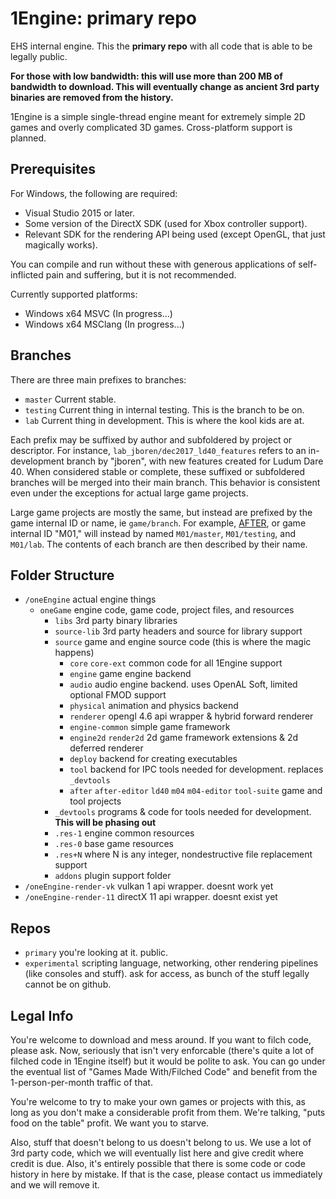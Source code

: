 1Engine: primary repo
=====================

EHS internal engine. This the **primary repo** with all code that is able to be legally public.

**For those with low bandwidth: this will use more than 200 MB of bandwidth to download. This will eventually change as ancient 3rd party binaries are removed from the history.**

1Engine is a simple single-thread engine meant for extremely simple 2D games and overly complicated 3D games. Cross-platform support is planned.

## Prerequisites

For Windows, the following are required:
* Visual Studio 2015 or later.
* Some version of the DirectX SDK (used for Xbox controller support).
* Relevant SDK for the rendering API being used (except OpenGL, that just magically works).

You can compile and run without these with generous applications of self-inflicted pain and suffering, but it is not recommended.

Currently supported platforms:
* Windows x64 MSVC (In progress...)
* Windows x64 MSClang (In progress...)

## Branches

There are three main prefixes to branches:

* ``master`` Current stable.
* ``testing`` Current thing in internal testing. This is the branch to be on.
* ``lab`` Current thing in development. This is where the kool kids are at.

Each prefix may be suffixed by author and subfoldered by project or descriptor. For instance, ``lab_jboren/dec2017_ld40_features`` refers to an in-development branch by "jboren", with new features created for Ludum Dare 40. When considered stable or complete, these suffixed or subfoldered branches will be merged into their main branch. This behavior is consistent even under the exceptions for actual large game projects.

Large game projects are mostly the same, but instead are prefixed by the game internal ID or name, ie ``game/branch``. For example, [AFTER](http://epichousestudios.com/after/), or game internal ID "M01," will instead by named ``M01/master``, ``M01/testing``, and ``M01/lab``. The contents of each branch are then described by their name.

## Folder Structure

* ``/oneEngine`` actual engine things
  * ``oneGame`` engine code, game code, project files, and resources
    * ``libs`` 3rd party binary libraries
    * ``source-lib`` 3rd party headers and source for library support
    * ``source`` game and engine source code (this is where the magic happens)
      * ``core`` ``core-ext`` common code for all 1Engine support
      * ``engine`` game engine backend
      * ``audio`` audio engine backend. uses OpenAL Soft, limited optional FMOD support
      * ``physical`` animation and physics backend
      * ``renderer`` opengl 4.6 api wrapper & hybrid forward renderer
      * ``engine-common`` simple game framework
      * ``engine2d`` ``render2d`` 2d game framework extensions & 2d deferred renderer
      * ``deploy`` backend for creating executables
      * ``tool`` backend for IPC tools needed for development. replaces ``_devtools``
      * ``after`` ``after-editor`` ``ld40`` ``m04`` ``m04-editor`` ``tool-suite`` game and tool projects
    * ``_devtools`` programs & code for tools needed for development. **This will be phasing out**
    * ``.res-1`` engine common resources
    * ``.res-0`` base game resources
    * ``.res+N`` where N is any integer, nondestructive file replacement support
    * ``addons`` plugin support folder
* ``/oneEngine-render-vk`` vulkan 1 api wrapper. doesnt work yet
* ``/oneEngine-render-11`` directX 11 api wrapper. doesnt exist yet

## Repos

* ``primary`` you're looking at it. public.
* ``experimental`` scripting language, networking, other rendering pipelines (like consoles and stuff). ask for access, as bunch of the stuff legally cannot be on github.

## Legal Info

You're welcome to download and mess around. If you want to filch code, please ask. Now, seriously that isn't very enforcable (there's quite a lot of filched code in 1Engine itself) but it would be polite to ask. You can go under the eventual list of "Games Made With/Filched Code" and benefit from the 1-person-per-month traffic of that.

You're welcome to try to make your own games or projects with this, as long as you don't make a considerable profit from them. We're talking, "puts food on the table" profit. We want you to starve.

Also, stuff that doesn't belong to us doesn't belong to us. We use a lot of 3rd party code, which we will eventually list here and give credit where credit is due.
Also, it's entirely possible that there is some code or code history in here by mistake. If that is the case, please contact us immediately and we will remove it.
